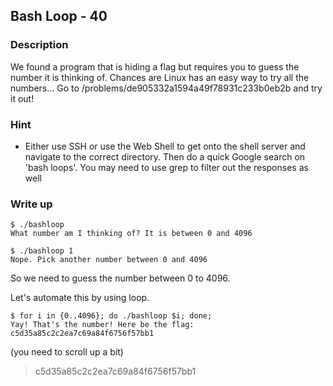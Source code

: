 ## Bash Loop - 40

### Description

We found a program that is hiding a flag but requires you to guess the number it is thinking of. Chances are Linux has an easy way to try all the numbers... Go to /problems/de905332a1594a49f78931c233b0eb2b and try it out!

### Hint

  - Either use SSH or use the Web Shell to get onto the shell server and navigate to the correct directory. Then do a quick Google search on 'bash loops'. You may need to use grep to filter out the responses as well

### Write up

    $ ./bashloop
    What number am I thinking of? It is between 0 and 4096

    $ ./bashloop 1
    Nope. Pick another number between 0 and 4096

So we need to guess the number between 0 to 4096.

Let's automate this by using loop.

    $ for i in {0..4096}; do ./bashloop $i; done;
    Yay! That's the number! Here be the flag: c5d35a85c2c2ea7c69a84f6756f57bb1

(you need to scroll up a bit)

> c5d35a85c2c2ea7c69a84f6756f57bb1
